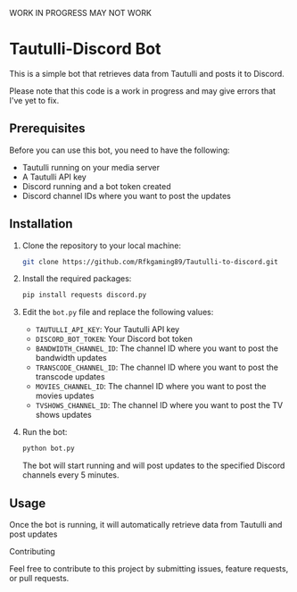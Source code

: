 WORK IN PROGRESS MAY NOT WORK 


# Tautulli-Discord Bot

This is a simple bot that retrieves data from Tautulli and posts it to Discord. 

Please note that this code is a work in progress and may give errors that I've yet to fix.
## Prerequisites

Before you can use this bot, you need to have the following:

- Tautulli running on your media server
- A Tautulli API key
- Discord running and a bot token created
- Discord channel IDs where you want to post the updates

## Installation

1. Clone the repository to your local machine:

   ```sh
   git clone https://github.com/Rfkgaming89/Tautulli-to-discord.git
   ```

2. Install the required packages:

   ```sh
   pip install requests discord.py
   ```

3. Edit the `bot.py` file and replace the following values:

   - `TAUTULLI_API_KEY`: Your Tautulli API key
   - `DISCORD_BOT_TOKEN`: Your Discord bot token
   - `BANDWIDTH_CHANNEL_ID`: The channel ID where you want to post the bandwidth updates
   - `TRANSCODE_CHANNEL_ID`: The channel ID where you want to post the transcode updates
   - `MOVIES_CHANNEL_ID`: The channel ID where you want to post the movies updates
   - `TVSHOWS_CHANNEL_ID`: The channel ID where you want to post the TV shows updates

4. Run the bot:

   ```sh
   python bot.py
   ```

   The bot will start running and will post updates to the specified Discord channels every 5 minutes.

## Usage

Once the bot is running, it will automatically retrieve data from Tautulli and post updates

Contributing

Feel free to contribute to this project by submitting issues, feature requests, or pull requests.
